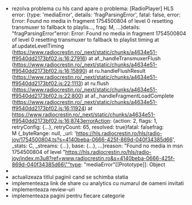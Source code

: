 - rezolva problema cu hls cand apare o problema:
  [RadioPlayer] HLS error: {type: 'mediaError', details: 'fragParsingError', fatal: false, error: Error: Found no media in fragment 1754500804 of level 0 resetting transmuxer to fallback to playlis…, frag: M, …}details: "fragParsingError"error: Error: Found no media in fragment 1754500804 of level 0 resetting transmuxer to fallback to playlist timing
  at af.updateLevelTiming (https://www.radiocrestin.ro/_next/static/chunks/a4634e51-ff9540dd2173bf02.js:16:27916)
  at af._handleTransmuxerFlush (https://www.radiocrestin.ro/_next/static/chunks/a4634e51-ff9540dd2173bf02.js:16:15890)
  at ru.handleFlushResult (https://www.radiocrestin.ro/_next/static/chunks/a4634e51-ff9540dd2173bf02.js:22:1113)
  at ru.flush (https://www.radiocrestin.ro/_next/static/chunks/a4634e51-ff9540dd2173bf02.js:22:800)
  at af._handleFragmentLoadComplete (https://www.radiocrestin.ro/_next/static/chunks/a4634e51-ff9540dd2173bf02.js:16:11924)
  at https://www.radiocrestin.ro/_next/static/chunks/a4634e51-ff9540dd2173bf02.js:16:8743errorAction: {action: 2, flags: 1, retryConfig: {…}, retryCount: 65, resolved: true}fatal: falsefrag: M {_byteRange: null, _url: 'https://hls.radiocrestin.ro/hls/radio-joy/1754500804.ts?s=4140beba-0666-425f-869d-040f34385d66', _stats: C, _streams: {…}, base: {…}, …}reason: "Found no media in msn 1754500804 of level \"https://hls.radiocrestin.ro/hls/radio-joy/index.m3u8?ref=www.radiocrestin.ro&s=4140beba-0666-425f-869d-040f34385d66\""type: "mediaError"[[Prototype]]: Object
- 
- actualizeaza titlul paginii cand se schimba statia
- implementeaza link de share cu analytics cu numarul de oameni invitati
- implementeaza review-uri
- implementeaza pagini pentru fiecare categorie

